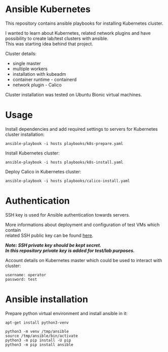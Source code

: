 # Ansible Kubernetes

This repository contains ansible playbooks for installing Kubernetes cluster.

I wanted to learn about Kubernetes, related network plugins and have possibility to create lab/test clusters with ansible.  
This was starting idea behind that project.  

Cluster details:
- single master
- multiple workers
- installation with kubeadm
- container runtime - containerd
- network plugin - Calico

Cluster installation was tested on Ubuntu Bionic virtual machines.  

# Usage
Install dependencies and add required settings to servers for Kubernetes cluster installation:
```console
ansible-playbook -i hosts playbooks/k8s-prepare.yaml
```

Install Kubernetes cluster:
```console
ansible-playbook -i hosts playbooks/k8s-install.yaml
```

Deploy Calico in Kubernetes cluster:
```console
ansible-playbook -i hosts playbooks/calico-install.yaml
```

# Authentication

SSH key is used for Ansible authentication towards servers.

More informations about deployment and configuration of test VMs which contain  
related SSH public key can be found [here](https://github.com/mbarecki/kvm-ubuntu-server-deployer).

***Note: SSH private key should be kept secret.  
In this repository private key is added for test/lab purposes.***

Account details on Kubernetes master which could be used to interact with cluster:
```console
username: operator
password: test
```

# Ansible installation
Prepare python virtual environment and install ansible in it:
```console
apt-get install python3-venv

python3 -m venv /tmp/ansible
source /tmp/ansible/bin/activate
python3 -m pip install -U pip
python3 -m pip install ansible
```
